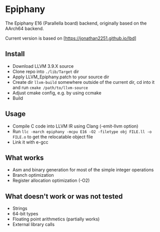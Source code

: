 Epiphany
========

The Epiphany E16 (Parallella board) backend, originally based on the AArch64 backend.

Current version is based on [https://jonathan2251.github.io/lbd]

Install
-------
* Download LLVM 3.9.X source
* Clone repo into `./lib/Target` dir
* Apply LLVM_Epiphany.patch to your source dir
* Create dir `llvm-build` somewhere outside of the current dir, cd into it and run `cmake /path/to/llvm-source`
* Adjust cmake config, e.g. by using ccmake
* Build

Usage
-----
* Compile C code into LLVM IR using Clang (-emit-llvm option)
* Run `llc -march epiphany -mcpu E16 -O2 -filetype obj FILE.ll -o FILE.o` to get the relocatable object file
* Link it with e-gcc

What works
----------
* Asm and binary generation for most of the simple integer operations
* Branch optimization
* Register allocation optimization (-O2)

What doesn't work or was not tested
-----------------------------------
* Strings
* 64-bit types
* Floating point arithmetics (partially works)
* External library calls